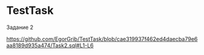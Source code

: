 # TestTask
Задание 2 

https://github.com/EgorGrib/TestTask/blob/cae319937f462ed4daecba79e6aa8189d935a474/Task2.sql#L1-L6
